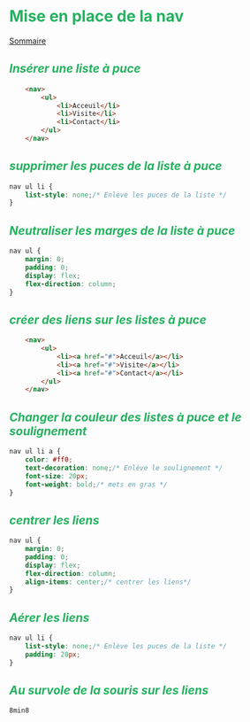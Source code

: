 # <div style="color: #26B260">**Mise en place de la nav**</div>

[Sommaire](./00-Sommaire.md)

## <div style="color: #26B260">*Insérer une liste à puce*</div>

```html
    <nav>
        <ul>
            <li>Acceuil</li>
            <li>Visite</li>
            <li>Contact</li>
        </ul>
    </nav>
```

## <div style="color: #26B260">*supprimer les puces de la liste à puce*</div>

```css
nav ul li {
    list-style: none;/* Enlève les puces de la liste */
}
```

## <div style="color: #26B260">*Neutraliser les marges de la liste à puce*</div>

```css
nav ul {
    margin: 0;
    padding: 0;
    display: flex;
    flex-direction: column;
}
```

## <div style="color: #26B260">*créer des liens sur les listes à puce*</div>

```html
    <nav>
        <ul>
            <li><a href="#">Acceuil</a></li>
            <li><a href="#">Visite</a></li>
            <li><a href="#">Contact</a></li>
        </ul>
    </nav>
```

## <div style="color: #26B260">*Changer la couleur des listes à puce et le soulignement*</div>

```css
nav ul li a {
    color: #ff0;
    text-decoration: none;/* Enlève le soulignement */
    font-size: 20px;
    font-weight: bold;/* mets en gras */
}
```

## <div style="color: #26B260">*centrer les liens*</div>

```css
nav ul {
    margin: 0;
    padding: 0;
    display: flex;
    flex-direction: column;
    align-items: center;/* centrer les liens*/
}
```

## <div style="color: #26B260">*Aérer les liens*</div>

```css
nav ul li {
    list-style: none;/* Enlève les puces de la liste */
    padding: 20px;
}
```

## <div style="color: #26B260">*Au survole de la souris sur les liens*</div>

```css
8min8
```
